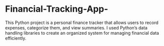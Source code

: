 # Financial-Tracking-App-
This Python project is a personal finance tracker that allows users to record expenses, categorize them, and view summaries. I used Python’s data handling libraries to create an organized system for managing financial data efficiently.  
